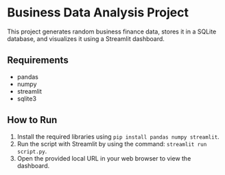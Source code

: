# Business Data Analysis Project  
  
This project generates random business finance data, stores it in a SQLite database, and visualizes it using a Streamlit dashboard.  
  
## Requirements  
- pandas  
- numpy  
- streamlit  
- sqlite3  
  
## How to Run  
1. Install the required libraries using `pip install pandas numpy streamlit`.  
2. Run the script with Streamlit by using the command: `streamlit run script.py`.  
3. Open the provided local URL in your web browser to view the dashboard.  